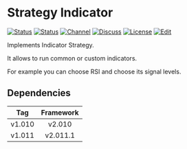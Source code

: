 # Strategy Indicator

[![Status][gha-image-check-master]][gha-link-check-master]
[![Status][gha-image-compile-master]][gha-link-compile-master]
[![Channel][tg-channel-image]][tg-channel-link]
[![Discuss][gh-discuss-badge]][gh-discuss-link]
[![License][license-image]][license-link]
[![Edit][gh-edit-badge]][gh-edit-link]

Implements Indicator Strategy.

It allows to run common or custom indicators.

For example you can choose RSI and choose its signal levels.

## Dependencies

| Tag      | Framework |
|:--------:|:---------:|
| v1.010   | v2.010    |
| v1.011   | v2.011.1  |

<!-- Named links -->

[gh-discuss-badge]: https://img.shields.io/badge/Discussions-Q&A-blue.svg?logo=github
[gh-discuss-link]: https://github.com/EA31337/EA31337-Strategies/discussions

[gh-edit-badge]: https://img.shields.io/badge/GitHub-edit-purple.svg?logo=github
[gh-edit-link]: https://github.dev/EA31337/Strategy-Indicator

[gha-link-check-master]: https://github.com/EA31337/Strategy-Indicator/actions?query=workflow:Check+branch%3Amaster
[gha-image-check-master]: https://github.com/EA31337/Strategy-Indicator/workflows/Check/badge.svg?branch=master
[gha-link-compile-master]: https://github.com/EA31337/Strategy-Indicator/actions?query=workflow:Compile+branch%3Amaster
[gha-image-compile-master]: https://github.com/EA31337/Strategy-Indicator/workflows/Compile/badge.svg?branch=master

[tg-channel-image]: https://img.shields.io/badge/Telegram-join-0088CC.svg?logo=telegram
[tg-channel-link]: https://t.me/EA31337

[license-image]: https://img.shields.io/github/license/EA31337/EA31337-Strategies.svg
[license-link]: https://tldrlegal.com/license/gnu-general-public-license-v3-(gpl-3)
